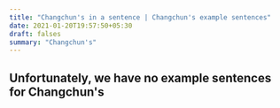 ```yaml
---
title: "Changchun's in a sentence | Changchun's example sentences"
date: 2021-01-20T19:57:50+05:30
draft: falses
summary: "Changchun's"
---
```

## Unfortunately, we have no example sentences for Changchun's                 
